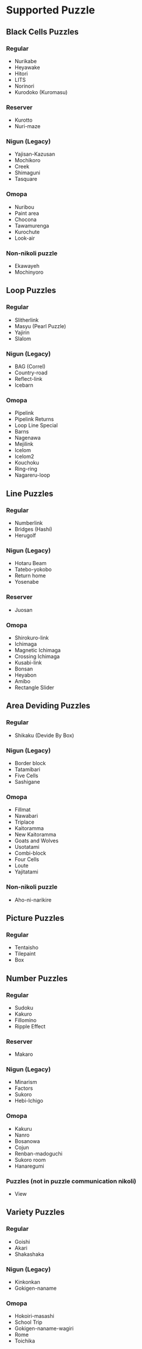 # Supported Puzzle

## Black Cells Puzzles
### Regular
* Nurikabe
* Heyawake
* Hitori
* LITS
* Norinori
* Kurodoko (Kuromasu)

### Reserver
* Kurotto
* Nuri-maze

### Nigun (Legacy)
* Yajisan-Kazusan
* Mochikoro
* Creek
* Shimaguni
* Tasquare

### Omopa
* Nuribou
* Paint area
* Chocona
* Tawamurenga
* Kurochute
* Look-air

### Non-nikoli puzzle
* Ekawayeh
* Mochinyoro

## Loop Puzzles
### Regular
* Slitherlink
* Masyu (Pearl Puzzle)
* Yajirin
* Slalom

### Nigun (Legacy)
* BAG (Correl)
* Country-road
* Reflect-link
* Icebarn

### Omopa
* Pipelink
* Pipelink Returns
* Loop Line Special
* Barns
* Nagenawa
* Mejilink
* Icelom
* Icelom2
* Kouchoku
* Ring-ring
* Nagareru-loop

## Line Puzzles
### Regular
* Numberlink
* Bridges (Hashi)
* Herugolf

### Nigun (Legacy)
* Hotaru Beam
* Tatebo-yokobo
* Return home
* Yosenabe

### Reserver
* Juosan

### Omopa
* Shirokuro-link
* Ichimaga
* Magnetic Ichimaga
* Crossing Ichimaga
* Kusabi-link
* Bonsan
* Heyabon
* Amibo
* Rectangle Slider

## Area Deviding Puzzles
### Regular
* Shikaku (Devide By Box)

### Nigun (Legacy)
* Border block
* Tatamibari
* Five Cells
* Sashigane

### Omopa
* Fillmat
* Nawabari
* Triplace
* Kaitoramma
* New Kaitoramma
* Goats and Wolves
* Usotatami
* Combi-block
* Four Cells
* Loute
* Yajitatami

### Non-nikoli puzzle
* Aho-ni-narikire

## Picture Puzzles
### Regular
* Tentaisho
* Tilepaint
* Box

## Number Puzzles
### Regular
* Sudoku
* Kakuro
* Fillomino
* Ripple Effect

### Reserver
* Makaro

### Nigun (Legacy)
* Minarism
* Factors
* Sukoro
* Hebi-Ichigo

### Omopa
* Kakuru
* Nanro
* Bosanowa
* Cojun
* Renban-madoguchi
* Sukoro room
* Hanaregumi

### Puzzles (not in puzzle communication nikoli)
* View

## Variety Puzzles
### Regular
* Goishi
* Akari
* Shakashaka

### Nigun (Legacy)
* Kinkonkan
* Gokigen-naname

### Omopa
* Hokoiri-masashi
* School Trip
* Gokigen-naname-wagiri
* Rome
* Toichika
